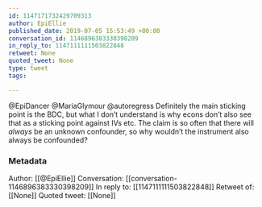 ```yaml
---
id: 1147171732429709313
author: EpiEllie
published_date: 2019-07-05 15:53:49 +00:00
conversation_id: 1146896383330398209
in_reply_to: 1147111111503822848
retweet: None
quoted_tweet: None
type: tweet
tags:

---
```


@EpiDancer @MariaGlymour @autoregress Definitely the main sticking point is the BDC, but what I don’t understand is why econs don’t also see that as a sticking point against IVs etc. The claim is so often that there will *always* be an unknown confounder, so why wouldn’t the instrument also always be confounded?

### Metadata

Author: [[@EpiEllie]]
Conversation: [[conversation-1146896383330398209]]
In reply to: [[1147111111503822848]]
Retweet of: [[None]]
Quoted tweet: [[None]]
